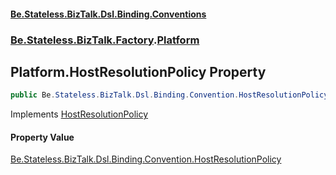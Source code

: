 #### [Be.Stateless.BizTalk.Dsl.Binding.Conventions](README.md 'README')
### [Be.Stateless.BizTalk.Factory](Be.Stateless.BizTalk.Factory.md 'Be.Stateless.BizTalk.Factory').[Platform](Platform.md 'Be.Stateless.BizTalk.Factory.Platform')

## Platform.HostResolutionPolicy Property

```csharp
public Be.Stateless.BizTalk.Dsl.Binding.Convention.HostResolutionPolicy HostResolutionPolicy { get; }
```

Implements [HostResolutionPolicy](IProvideHostResolutionPolicy.HostResolutionPolicy.md 'Be.Stateless.BizTalk.Dsl.Environment.Settings.Convention.IProvideHostResolutionPolicy.HostResolutionPolicy')

#### Property Value
[Be.Stateless.BizTalk.Dsl.Binding.Convention.HostResolutionPolicy](https://docs.microsoft.com/en-us/dotnet/api/Be.Stateless.BizTalk.Dsl.Binding.Convention.HostResolutionPolicy 'Be.Stateless.BizTalk.Dsl.Binding.Convention.HostResolutionPolicy')